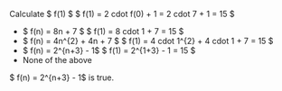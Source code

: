 Calculate $ f(1) $
$ f(1) = 2 cdot f(0) + 1 = 2 cdot 7 + 1 = 15 $
<ul>
	<li> $ f(n) = 8n + 7 $ 
	      $ f(1) = 8 cdot 1 + 7 = 15 $
	<li> $ f(n) = 4n^{2} + 4n + 7 $ 
	      $ f(1) = 4 cdot 1^{2} + 4 cdot 1 + 7 = 15 $
	<li> $ f(n) = 2^{n+3} - 1$ 
$ f(1) = 2^{1+3} - 1 = 15 $
	<li> None of the above
</ul>
$ f(n) = 2^{n+3} - 1$ is true.
